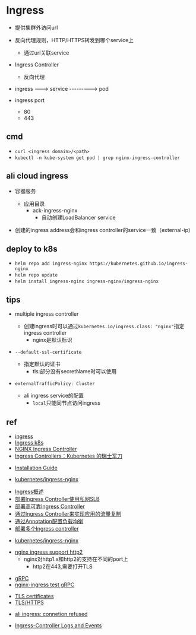 
# Ingress
+ 提供集群外访问url

+ 反向代理规则，HTTP/HTTPS转发到哪个service上
    + 通过url关联service

+ Ingress Controller
    + 反向代理

+ ingress ---> service ---------> pod

+ ingress port
    + 80
    + 443

## cmd
+ `curl <ingress domain>/<path>`
+ `kubectl -n kube-system get pod | grep nginx-ingress-controller`


## ali cloud ingress

+ 容器服务
    + 应用目录
        + ack-ingress-nginx
            + 自动创建LoadBalancer service

+ 创建的ingress address会和ingress controller的service一致（external-ip）


## deploy to k8s
+ `helm repo add ingress-nginx https://kubernetes.github.io/ingress-nginx`
+ `helm repo update`
+ `helm install ingress-nginx ingress-nginx/ingress-nginx`

## tips
+ multiple ingress controller
    + 创建ingress时可以通过`kubernetes.io/ingress.class: "nginx"`指定ingress controller
        + nginx是默认标识

+ `--default-ssl-certificate`
    + 指定默认的证书
        + tls:部分没有secretName时可以使用

+ `externalTrafficPolicy: Cluster`
    + ali ingress service的配置
        + `local`只能同节点访问ingress
        
## ref
+ [ingress](https://feisky.gitbooks.io/kubernetes/content/concepts/ingress.html)
+ [Ingress k8s](https://kubernetes.io/zh/docs/concepts/services-networking/ingress/)
+ [NGINX Ingress Controller](https://kubernetes.github.io/ingress-nginx/user-guide/multiple-ingress/)
+ [Ingress Controllers：Kubernetes 的瑞士军刀](https://www.kubernetes.org.cn/9840.html)

<!-- deploy nginx-ingress controller -->
+ [Installation Guide](https://kubernetes.github.io/ingress-nginx/deploy/)
<!-- image -->
+ [kubernetes/ingress-nginx](https://github.com/kubernetes/ingress-nginx/releases)

<!-- ali cloud -->
+ [Ingress概述](https://help.aliyun.com/document_detail/198892.html?spm=a2c4g.11186623.6.768.2f19528eZdYgs4)
+ [部署Ingress Controller使用私网SLB](https://help.aliyun.com/document_detail/151506.html)
+ [部署高可靠Ingress Controller](https://help.aliyun.com/document_detail/86750.html)
+ [通过Ingress Controller来实现应用的流量复制](https://help.aliyun.com/document_detail/199593.html?spm=a2c4g.11186623.6.779.fa406da9URQGrf)
+ [通过Annotation配置负载均衡](https://help.aliyun.com/document_detail/86531.html?spm=a2c4g.11174283.6.763.4a2f2ceecTgAiy)
+ [部署多个Ingress controller](https://help.aliyun.com/document_detail/151524.html)

<!-- nginx-ingress -->
+ [kubernetes/ingress-nginx](https://github.com/kubernetes/ingress-nginx/blob/master/docs/user-guide/nginx-configuration/annotations.md)


<!-- issue -->
+ [nginx ingress support http2](https://github.com/kubernetes/ingress-nginx/issues/3938)
    + nginx对http1.x和http2的支持在不同的port上
        + http2在443,需要打开TLS

<!-- gRPC -->
+ [gRPC](https://kubernetes.github.io/ingress-nginx/examples/grpc/#grpc)
+ [nginx-ingress test gRPC](https://github.com/kubernetes/ingress-nginx/tree/master/docs/examples/grpc)

<!-- TLS -->
+ [TLS certificates](https://github.com/kubernetes/ingress-nginx/blob/master/docs/examples/PREREQUISITES.md)
+ [TLS/HTTPS](https://kubernetes.github.io/ingress-nginx/user-guide/tls/)


<!-- issue -->
+ [ali ingress: connetion refused](https://segmentfault.com/a/1190000020751999)

<!-- debug -->
+ [Ingress-Controller Logs and Events](https://kubernetes.github.io/ingress-nginx/troubleshooting/)